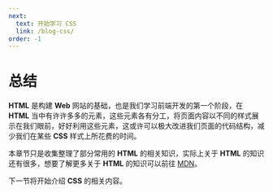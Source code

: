 ```yaml
---
next:
  text: 开始学习 CSS
  link: /blog-css/
order: -1  
---
```



# 总结
**HTML** 是构建 **Web** 网站的基础，也是我们学习前端开发的第一个阶段，在 **HTML** 当中有许许多多的元素，这些元素各有分工，将页面内容以不同的样式展示在我们眼前，好好利用这些元素，这或许可以极大改进我们页面的代码结构，减少我们在某些 **CSS** 样式上所花费的时间。 
<Minfo>

本章节只是收集整理了部分常用的 **HTML** 的相关知识，实际上关于 **HTML** 的知识还有很多，想要了解更多关于 **HTML** 的知识可以前往 [MDN](https://developer.mozilla.org/zh-CN/docs/Learn/HTML)。

</Minfo>  

下一节将开始介绍 **CSS** 的相关内容。